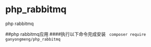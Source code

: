 # php_rabbitmq
php rabbitmq

##php rabbitmq应用
####执行以下命令完成安装
<code>
composer require ganyongmeng/php_rabbitmq
</code>
